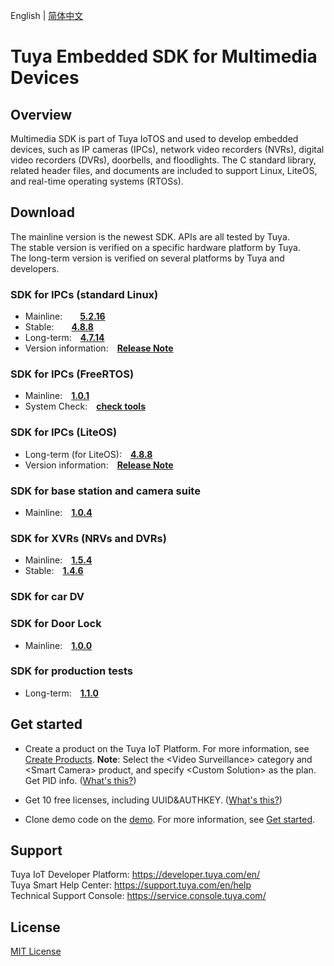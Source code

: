English | [简体中文](./README_zh-CN.md)

# Tuya Embedded SDK for Multimedia Devices

## Overview
Multimedia SDK is part of Tuya IoTOS and used to develop embedded devices, such as IP cameras (IPCs), network video recorders (NVRs), digital video recorders (DVRs), doorbells, and floodlights. The C standard library, related header files, and documents are included to support Linux, LiteOS, and real-time operating systems (RTOSs).

## Download
The mainline version is the newest SDK. APIs are all tested by Tuya.<br>
The stable version is verified on a specific hardware platform by Tuya.<br>
The long-term version is verified on several platforms by Tuya and developers.

### SDK for IPCs (standard Linux)
* Mainline:&emsp;&emsp;**[5.2.16](./Linux/dowload_list_linux_5.2.16.md)**
* Stable:&emsp;&emsp;**[4.8.8](./Linux/dowload_list_linux_4.8.8.md)**
* Long-term:&emsp;**[4.7.14](./Linux/dowload_list_linux_4.7.14.md)**
* Version information:&emsp;**[Release Note](./Linux/release_note.md)**

### SDK for IPCs (FreeRTOS)
* Mainline:&emsp;**[1.0.1](./RTOS/dowload_list_rtos.md)**
* System Check:&emsp;**[check tools](./RTOS/Tuya_IPC_RTOS_System_Check.rar)**

### SDK for IPCs (LiteOS)
* Long-term (for LiteOS):&emsp;**[4.8.8](./LiteOS/dowload_list_liteos_4.8.8.md)**
* Version information:&emsp;**[Release Note](./LiteOS/release_note.md)**

### SDK for base station and **camera suite**
* Mainline:&emsp;**[1.0.4](./Base-station&Camera-Suit/download_list_kit.md)**

### SDK for XVRs (NRVs and DVRs)
* Mainline:&emsp;**[1.5.4](./XVR/download_list_1.5.4.md)**
* Stable:&emsp;**[1.4.6](./XVR/download_list_1.4.6.md)**

### SDK for car DV

### SDK for Door Lock
* Mainline:&emsp;**[1.0.0](./Door-Lock/doorlock_sdk_release.md)**

### SDK for production tests
* Long-term:&emsp;**[1.1.0](./fac/dowload_list_fac_1.1.0.md)**

## Get started

* Create a product on the Tuya IoT Platform. For more information, see [Create Products](https://developer.tuya.com/en/docs/iot/configure-in-platform/create-product/create-product?id=K914jp1ijtsfe).
**Note**: Select the \<Video Surveillance\> category and \<Smart Camera\> product, and specify \<Custom Solution\> as the plan. Get PID info. ([What's this?](https://github.com/tuya/tuya-iotos-embeded-sdk-multimedia/wiki/What-is#what-is-pid))

* Get 10 free licenses, including UUID&AUTHKEY. ([What's this?](https://github.com/tuya/tuya-iotos-embeded-sdk-multimedia/wiki/What-is#what-is-uuid--authkey))

* Clone demo code on the [demo](https://github.com/tuya/tuya-iotos-embeded-multimedia-demo). For more information, see [Get started](https://github.com/tuya/tuya-iotos-embeded-multimedia-demo#get-started).


## Support

Tuya IoT Developer Platform: https://developer.tuya.com/en/ <br>
Tuya Smart Help Center: https://support.tuya.com/en/help <br>
Technical Support Console: https://service.console.tuya.com/

## License
[MIT License](./LICENSE)
